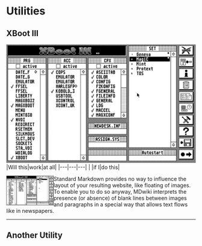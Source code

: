 Utilities
===========
XBoot III
--------
![](images/XBoot/XbootIII.png)
|Will this|work|at all|
|---|---|---|
|      |if I|do this|

<img src="images/XBoot/XbootIII.png" width=25% align=left>



Standard Markdown provides no way to influence the layout of your resulting website, like floating of images. To enable you to do so anyway, MDwiki interprets the presence (or absence) of blank lines between images and paragraphs in a special way that allows text flows like in newspapers.

- - - -

Another Utility
--------
